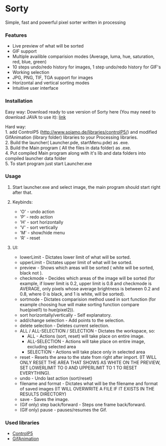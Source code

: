 # Sorty
Simple, fast and powerful pixel sorter written in processing

### Features
* Live preview of what will be sorted
* GIF support
* Multiple availible comparision modes (Average, luma, hue, saturation, red, blue, green)
* 10 steps undo/redo history for images, 1 step undo/redo history for GIF's
* Working selection
* JPG, PNG, TIF, TGA support for images
* Horizontal and vertical sorting modes
* Intuitive user interface

### Installation
Easy way: Download ready to use version of Sorty here (You may need to download JAVA to use it): 
	[link](https://mega.nz/#!qUhDUSQA!9POsYbLgDZOqH14x5-hp_zABFRrr8KUQ3g1OsB-VmK0)

Hard way:  
	1.  add ControlP5 (http://www.sojamo.de/libraries/controlP5/) and modified GifAnimation (library folder) libraries to your Processing libraries.  
	2.  Build the launcher( Launcher.pde, startMenu.pde) as .exe.  
	3.  Build the Main program ( All the files in data folder) as .exe.  
	4.  Put compiled Main program along with it's lib and data folders into compiled launcher data folder  
	5.  To start program just start Launcher.exe

### Usage

1. Start launcher.exe and select image, the main program should start right after that.

2. Keybinds:
	*  'O' - undo action
	*  'P' - redo action
	*  'H' - sort horizontally
	*  'V' - sort vertically
	*  'M' - show/hide menu
	*  'R' - reset
3. UI:
	*  lowerLimit - Dictates lower limit of what will be sorted.
	*  upperLimit - Dictates upper limit of what will be sorted.
	*  preview - Shows which areas will be sorted ( white will be sorted, black not ).
	*  checkmode - Decides which areas of the image will be sorted (for example, if lower limit is 0.2, upper limit is 0.8 and checkmode is AVERAGE, only pixels whose average brightness is between 0.2 and 0.8, where 0 is black, and 1 is white, will be sorted).
	*  sortmode - Dictates comparision method used in sort function (for example choosing hue will make sorting function compare hue(pixel1) to hue(pixel2)).
	*  sort horizontally/vertically - Self explanatory.
	*  add/change selection - Add points to the selection.
	*  delete selection - Deletes current selection.
	*  ALL / ALL-SELECTION / SELECTION - Dictates the workspace, so:
		- ALL - Actions (sort, reset) will take place on entire image.
		- ALL-SELECTION - Actions will take place on entire image, excluding selected area
		-  SELECTION - Actions will take place only in selected area
	* reset - Resets the area to the state from right after import. (IT WILL ONLY RESET THE AREA THAT SHOWS AS WHITE ON THE PREVIEW, SET LOWERLIMIT TO 0 AND UPPERLIMIT TO 1 TO RESET EVERYTHING).
	* undo - Undo last action (sort/reset)
	* filename and format - Dictates what will be the filename and format of saved images (IT WILL OVERWRITE A FILE IF IT EXISTS IN THE RESULTS DIRECTORY)
	* save - Saves the image.
	* (Gif only) step back/forward - Steps one frame back/forward.
	* (GIf only) pause - pauses/resumes the Gif.

### Used libraries
- [ControlP5](http://www.sojamo.de/libraries/controlP5/)
- [GifAnimation](https://github.com/01010101/GifAnimation)
